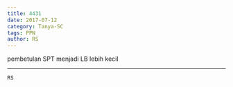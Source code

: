```yaml
---
title: 4431
date: 2017-07-12
category: Tanya-SC
tags: PPN
author: RS
---
```


pembetulan SPT menjadi LB lebih kecil

---



`RS`
